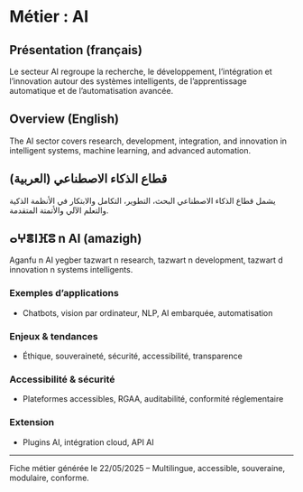 # Métier : AI

## Présentation (français)
Le secteur AI regroupe la recherche, le développement, l’intégration et l’innovation autour des systèmes intelligents, de l’apprentissage automatique et de l’automatisation avancée.

## Overview (English)
The AI sector covers research, development, integration, and innovation in intelligent systems, machine learning, and advanced automation.

## قطاع الذكاء الاصطناعي (العربية)
يشمل قطاع الذكاء الاصطناعي البحث، التطوير، التكامل والابتكار في الأنظمة الذكية والتعلم الآلي والأتمتة المتقدمة.

## ⴰⵖⴻⵏⴼⵓ n AI (amazigh)
Aganfu n AI yegber tazwart n research, tazwart n development, tazwart d innovation n systems intelligents.

### Exemples d’applications
- Chatbots, vision par ordinateur, NLP, AI embarquée, automatisation

### Enjeux & tendances
- Éthique, souveraineté, sécurité, accessibilité, transparence

### Accessibilité & sécurité
- Plateformes accessibles, RGAA, auditabilité, conformité réglementaire

### Extension
- Plugins AI, intégration cloud, API AI

---
Fiche métier générée le 22/05/2025 – Multilingue, accessible, souveraine, modulaire, conforme.
